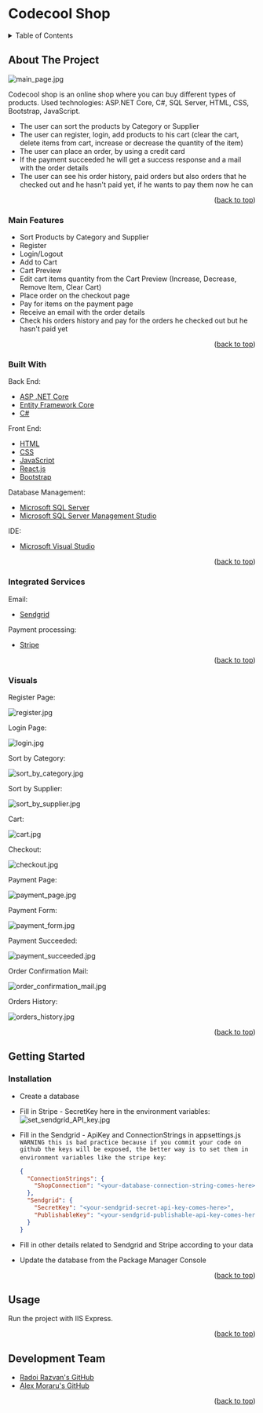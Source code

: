 <div id="top"></div>

# Codecool Shop

<!-- TABLE OF CONTENTS -->
<details>
  <summary>Table of Contents</summary>
  <ol>
    <li>
      <a href="#about-the-project">About The Project</a>
      <ul>
        <li><a href="#main-features">Main Features</a></li>
        <li><a href="#integrated-services">Integrated Services</a></li>
        <li><a href="#built-with">Built With</a></li>
        <li><a href="#visuals">Visuals</a></li>
      </ul>
    </li>
    <li>
      <a href="#getting-started">Getting Started</a>
      <ul>
        <li><a href="#installation">Installation</a></li>
      </ul>
    </li>
    <li><a href="#usage">Usage</a></li>
    <li><a href="#development-team">Development Team</a></li>
  </ol>
</details>



<!-- ABOUT THE PROJECT -->
## About The Project

![main_page.jpg][main-page]

Codecool shop is an online shop where you can buy different types of products. Used technologies: ASP.NET Core, C#, SQL Server, HTML, CSS, Bootstrap, JavaScript. 

- The user can sort the products by Category or Supplier
- The user can register, login, add products to his cart (clear the cart, delete items from cart, increase or decrease the quantity of the item)
- The user can place an order, by using a credit card
- If the payment succeeded he will get a success response and a mail with the order details
- The user can see his order history, paid orders but also orders that he checked out and he hasn't paid yet, if he wants to pay them now he can

<p align="right">(<a href="#top">back to top</a>)</p>


### Main Features

- Sort Products by Category and Supplier
- Register
- Login/Logout
- Add to Cart
- Cart Preview
- Edit cart items quantity from the Cart Preview (Increase, Decrease, Remove Item, Clear Cart)
- Place order on the checkout page
- Pay for items on the payment page
- Receive an email with the order details
- Check his orders history and pay for the orders he checked out but he hasn't paid yet

<p align="right">(<a href="#top">back to top</a>)</p>

### Built With

Back End:
* [ASP .NET Core][asp-net-core]
* [Entity Framework Core][ef-core]
* [C#][c#]

Front End:
* [HTML][html]
* [CSS][css]
* [JavaScript][js]
* [React.js][react]
* [Bootstrap][bootstrap]

Database Management:
* [Microsoft SQL Server][msql-server]
* [Microsoft SQL Server Management Studio][ssms]

IDE:
* [Microsoft Visual Studio][visual-studio]

<p align="right">(<a href="#top">back to top</a>)</p>


### Integrated Services

Email:
* [Sendgrid][sendgrid]

Payment processing:
* [Stripe][stripe]

<p align="right">(<a href="#top">back to top</a>)</p>

### Visuals

Register Page:

![register.jpg][register]

Login Page:

![login.jpg][login]

Sort by Category:

![sort_by_category.jpg][sort-by-category]

Sort by Supplier:

![sort_by_supplier.jpg][sort-by-supplier]

Cart:

![cart.jpg][cart]

Checkout:

![checkout.jpg][checkout]

Payment Page:

![payment_page.jpg][payment-page]

Payment Form:

![payment_form.jpg][payment-form]

Payment Succeeded:

![payment_succeeded.jpg][payment-succeeded]

Order Confirmation Mail:

![order_confirmation_mail.jpg][order-confirmation-mail]

Orders History:

![orders_history.jpg][orders-history]

<p align="right">(<a href="#top">back to top</a>)</p>


<!-- GETTING STARTED -->
## Getting Started

### Installation

- Create a database
- Fill in Stripe - SecretKey here in the environment variables:
![set_sendgrid_API_key.jpg][set-sendgrid-API-key]
- Fill in the Sendgrid - ApiKey and ConnectionStrings in appsettings.js `WARNING this is bad practice because if you commit your code on github the keys will be exposed, the better way is to set them in environment variables like the stripe key`:
    
    ```json
    {
      "ConnectionStrings": {
        "ShopConnection": "<your-database-connection-string-comes-here>",
      },
      "Sendgrid": {
        "SecretKey": "<your-sendgrid-secret-api-key-comes-here>",
        "PublishableKey": "<your-sendgrid-publishable-api-key-comes-here>"
      }
    }
    ```
    
- Fill in other details related to Sendgrid and Stripe according to your data
- Update the database from the Package Manager Console

<p align="right">(<a href="#top">back to top</a>)</p>



<!-- USAGE EXAMPLES -->
## Usage

Run the project with IIS Express.

<p align="right">(<a href="#top">back to top</a>)</p>


## Development Team

* [Radoi Razvan's GitHub][radoi-razvan]
* [Alex Moraru's GitHub][AlexMoraru97]

<p align="right">(<a href="#top">back to top</a>)</p>

<!-- MARKDOWN LINKS & IMAGES -->
[contributors-shield]: https://img.shields.io/github/contributors/othneildrew/Best-README-Template.svg?style=for-the-badge
[contributors-url]: https://github.com/mihaibuga/online-shop/graphs/contributors
[linkedin-shield]: https://img.shields.io/badge/-LinkedIn-black.svg?style=for-the-badge&logo=linkedin&colorB=555
[linkedin-url]: https://www.linkedin.com/in/mihai-buga

[asp-net-core]: https://dotnet.microsoft.com/en-us/learn/aspnet/what-is-aspnet-core
[ef-core]: https://docs.microsoft.com/en-us/ef/core/
[c#]: https://docs.microsoft.com/en-us/dotnet/csharp/
[html]: https://html.com/
[css]: https://www.w3.org/Style/CSS/Overview.en.html
[js]: https://www.javascript.com/
[react]: https://reactjs.org/
[bootstrap]: https://getbootstrap.com
[msql-server]: https://www.microsoft.com/en-us/sql-server/sql-server-2019
[ssms]: https://docs.microsoft.com/en-us/sql/ssms/download-sql-server-management-studio-ssms?view=sql-server-ver15
[visual-studio]: https://visualstudio.microsoft.com/

[radoi-razvan]: https://github.com/radoi-razvan
[AlexMoraru97]: https://github.com/AlexMoraru97

[sendgrid]: https://sendgrid.com/
[stripe]: https://stripe.com/

[main-page]: assets/main_page.jpg
[register]: assets/register.jpg
[login]: assets/login.jpg
[sort-by-category]: assets/sort_by_category.jpg
[sort-by-supplier]: assets/sort_by_supplier.jpg
[cart]: assets/cart.jpg
[checkout]: assets/checkout.jpg
[payment-page]: assets/payment_page.jpg
[payment-form]: assets/payment_form.jpg
[payment-succeeded]: assets/payment_succeeded.jpg
[order-confirmation-mail]: assets/order_confirmation_mail.jpg
[orders-history]: assets/orders_history.jpg
[set-sendgrid-API-key]: assets/set_sendgrid_API_key.jpg

